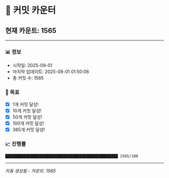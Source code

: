 # 🔢 커밋 카운터

## 현재 카운트: 1565

---

### 📊 정보
- 시작일: 2025-09-01
- 마지막 업데이트: 2025-09-01 01:50:06
- 총 커밋 수: 1565

### 🎯 목표
- [x] 1개 커밋 달성!
- [x] 10개 커밋 달성!
- [x] 50개 커밋 달성!
- [x] 100개 커밋 달성!
- [x] 365개 커밋 달성!

### 📈 진행률
```
██████████████████████████████████████████████████ 1565/100
```

---
*자동 생성됨 - 카운트: 1565*
